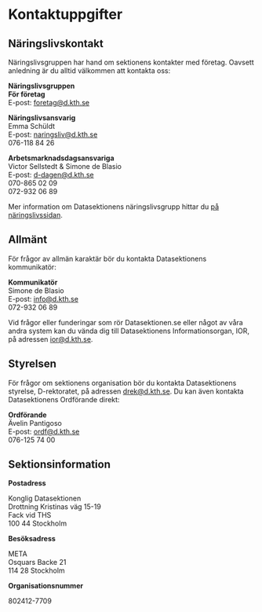 # Kontaktuppgifter

## Näringslivskontakt

Näringslivsgruppen har hand om sektionens kontakter med företag. Oavsett
anledning är du alltid välkommen att kontakta oss:

**Näringslivsgruppen**<br />
**För företag**   
E-post: [foretag@d.kth.se](mailto:foretag@d.kth.se)

**Näringslivsansvarig**<br />
Emma Schüldt<br />
E-post: [naringsliv@d.kth.se](mailto:naringsliv@d.kth.se)<br />
076-118 84 26

**Arbetsmarknadsdagsansvariga**<br />
Victor Sellstedt & Simone de Blasio  <br />
E-post: [d-dagen@d.kth.se](mailto:d-dagen@d.kth.se)<br />
070-865 02 09 <br />
072-932 06 89 


Mer information om Datasektionens näringslivsgrupp hittar du [på näringslivssidan](/naringsliv).


## Allmänt

För frågor av allmän karaktär bör du kontakta Datasektionens kommunikatör:

**Kommunikatör**<br />
Simone de Blasio<br />
E-post: [info@d.kth.se](mailto:info@d.kth.se)<br />
072-932 06 89

Vid frågor eller funderingar som rör Datasektionen.se eller något av våra andra system kan du vända dig till Datasektionens Informationsorgan, IOR, på adressen [ior@d.kth.se](mailto:ior@d.kth.se).

## Styrelsen

För frågor om sektionens organisation bör du kontakta Datasektionens styrelse,
D-rektoratet, på adressen [drek@d.kth.se](mailto:drek@d.kth.se). Du kan
även kontakta Datasektionens Ordförande direkt:

**Ordförande**<br />
Ävelin Pantigoso<br />
E-post: [ordf@d.kth.se](mailto:ordf@d.kth.se)<br />
076-125 74 00 

## Sektionsinformation

**Postadress**

Konglig Datasektionen<br />
Drottning Kristinas väg 15-19<br />
Fack vid THS<br />
100 44 Stockholm

**Besöksadress**

META<br />
Osquars Backe 21<br />
114 28 Stockholm

**Organisationsnummer**

802412-7709
